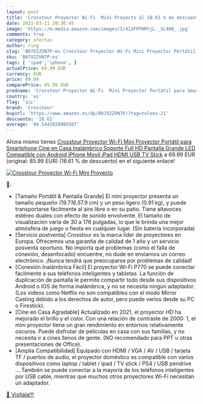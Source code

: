 ```yaml
---
layout: post
title: 'Crosstour Proyector Wi-Fi  Mini Proyecto al 18.61 % de descuento'
date: 2021-03-11 20:36:45
image: 'https://m.media-amazon.com/images/I/413FPPHRYjL._SL400_.jpg'
comments: true
category: ofertas
author: ring
slug: 'B07X2ZVN7P-es Crosstour Proyector Wi-Fi Mini Proyector Portátil para...'
sku: 'B07X2ZVN7P-es'
tags: [ 'ipad','iphone', ]
actualPrice: 69.99 EUR
currency: EUR
price: 69.99
comparePrice: 85.99 EUR
prodname: 'Crosstour Proyector Wi-Fi  Mini Proyector Portátil para Smartphone  Cine en Casa Inalámbrico Soporte Full HD  Pantalla Grande LED  Compatible con Android iPhone Movil iPad HDMI USB TV Stick'
country: 'es'
flag: '🇪🇸'
brand: 'Crosstour'
buyurl: 'https://www.amazon.es/dp/B07X2ZVN7P/?tag=tolees-21'
descuento: '18.61'
average: '94.5442028985507'
---
```


Ahora mismo tienes [Crosstour Proyector Wi-Fi  Mini Proyector Portátil para Smartphone  Cine en Casa Inalámbrico Soporte Full HD  Pantalla Grande LED  Compatible con Android iPhone Movil iPad HDMI USB TV Stick](https://www.amazon.es/dp/B07X2ZVN7P/?tag=tolees-21) a 69.99 EUR (original: 85.99 EUR) (18.61 %  de descuento) en el siguiente enlace!

[![Crosstour Proyector Wi-Fi  Mini Proyecto](https://m.media-amazon.com/images/I/413FPPHRYjL._SL400_.jpg)](https://www.amazon.es/dp/B07X2ZVN7P/?tag=tolees-21)

🔎:

- [Tamaño Portátil & Pantalla Grande] El mini proyector presenta un tamaño pequeño (19.7*16.5*7.9 cm) y un peso ligero (0.91 kg), y puede transportarse fácilmente al aire libre o en su patio. Tiene altavoces estéreo duales con efecto de sonido envolvente. El tamaño de visualización varía de 30 a 176 pulgadas, lo que le brinda una mejor atmósfera de juego o fiesta en cualquier lugar. (Sin batería incorporada)
- [Servicio postventa] Crosstour es la marca líder de proyectores en Europa. Ofrecemos una garantía de calidad de 1 año y un servicio posventa oportuno. No importa qué problemas (como el falla de conexión, desenfocado) encuentre, no dude en enviarnos un correo electrónico. ¡Nunca tendrá que preocuparse por problemas de calidad!
- [Conexión Inalámbrica Fácil] El proyector Wi-Fi P770 se puede conectar fácilmente a sus teléfonos inteligentes y tabletas. La función de duplicación de pantalla le permite compartir todo desde sus dispositivos Android o IOS de forma inalámbrica, y no se necesita ningún adaptador.(Los videos como Netflix no son compatibles con el modo Mirror Casting debido a los derechos de autor, pero puede verlos desde su PC o Firestick).
- [Cine en Casa Agradable] Actualizado en 2021, el proyector HD ha mejorado el brillo y el color. Con una relación de contraste de 2000: 1, el mini proyector tiene un gran rendimiento en entornos relativamente oscuros. Puede disfrutar de películas en casa con sus familias, y no necesita ir a cines llenos de gente. (NO recomendado para PPT u otras presentaciones de Office).
- [Amplia Compatibilidad] Equipado con HDMI / VGA / AV / USB / tarjeta TF / puertos de audio, el proyector doméstico es compatible con varios dispositivos como laptop / tablet / ipad / TV stick / PS4 / USB pendrive ... También se puede conectar a la mayoría de los teléfonos inteligentes por USB cable, mientras que muchos otros proyectores Wi-Fi necesitan un adaptador.

[🛒 Visítala!!!](https://www.amazon.es/dp/B07X2ZVN7P/?tag=tolees-21)
